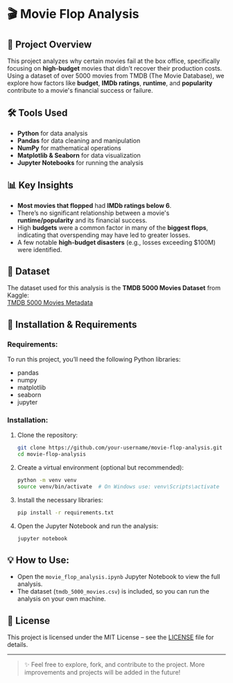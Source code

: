 # 🎬 Movie Flop Analysis

## 📜 Project Overview
This project analyzes why certain movies fail at the box office, specifically focusing on **high-budget** movies that didn’t recover their production costs. Using a dataset of over 5000 movies from TMDB (The Movie Database), we explore how factors like **budget**, **IMDb ratings**, **runtime**, and **popularity** contribute to a movie's financial success or failure.

## 🛠️ Tools Used
- **Python** for data analysis
- **Pandas** for data cleaning and manipulation
- **NumPy** for mathematical operations
- **Matplotlib & Seaborn** for data visualization
- **Jupyter Notebooks** for running the analysis

## 📊 Key Insights
- **Most movies that flopped** had **IMDb ratings below 6**.
- There’s no significant relationship between a movie's **runtime/popularity** and its financial success.
- High **budgets** were a common factor in many of the **biggest flops**, indicating that overspending may have led to greater losses.
- A few notable **high-budget disasters** (e.g., losses exceeding $100M) were identified.

## 📂 Dataset
The dataset used for this analysis is the **TMDB 5000 Movies Dataset** from Kaggle:  
[TMDB 5000 Movies Metadata](https://www.kaggle.com/datasets/tmdb/tmdb-movie-metadata)

## 📝 Installation & Requirements

### Requirements:
To run this project, you’ll need the following Python libraries:

- pandas
- numpy
- matplotlib
- seaborn
- jupyter

### Installation:
1. Clone the repository:
    ```bash
    git clone https://github.com/your-username/movie-flop-analysis.git
    cd movie-flop-analysis
    ```

2. Create a virtual environment (optional but recommended):
    ```bash
    python -m venv venv
    source venv/bin/activate  # On Windows use: venv\Scripts\activate
    ```

3. Install the necessary libraries:
    ```bash
    pip install -r requirements.txt
    ```

4. Open the Jupyter Notebook and run the analysis:
    ```bash
    jupyter notebook
    ```

## 💡 How to Use:
- Open the `movie_flop_analysis.ipynb` Jupyter Notebook to view the full analysis.
- The dataset (`tmdb_5000_movies.csv`) is included, so you can run the analysis on your own machine.

## 📄 License
This project is licensed under the MIT License – see the [LICENSE](LICENSE) file for details.

---

> ✨ Feel free to explore, fork, and contribute to the project. More improvements and projects will be added in the future!
